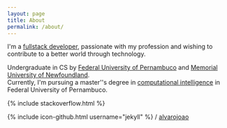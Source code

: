 ```yaml
---
layout: page
title: About
permalink: /about/
---
```


I'm a [fullstack developer][1], passionate with my profession and wishing to contribute to a better world through technology.

Undergraduate in CS by [Federal University of Pernambuco][2] and [Memorial University of Newfoundland][3]. <br/>Currently, I'm pursuing a master''s degree in [computational intelligence][4] in Federal University of Pernambuco.


  [1]: http://www.laurencegellert.com/2012/08/what-is-a-full-stack-developer/ "full stack developer"
  [2]: http://www2.cin.ufpe.br/site/index.php
  [3]: http://www.mun.ca/computerscience/
  [4]: https://en.wikipedia.org/wiki/Computational_intelligence


{% include stackoverflow.html  %} 


{% include icon-github.html username="jekyll" %} /
[alvarojoao](https://github.com/jekyll/alvarojoao)
